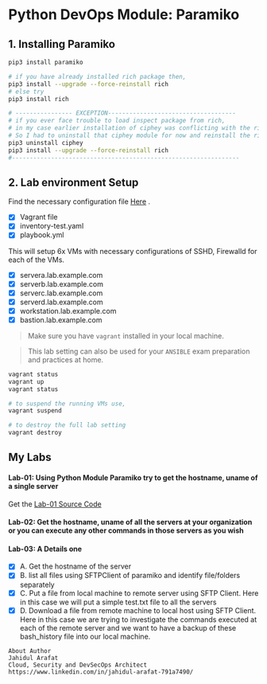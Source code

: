 # Python DevOps Module: Paramiko
## 1. Installing Paramiko
```bash
pip3 install paramiko

# if you have already installed rich package then,
pip3 install --upgrade --force-reinstall rich
# else try
pip3 install rich 

# ---------------- EXCEPTION------------------------------------
# if you ever face trouble to load inspect package from rich, 
# in my case earlier installation of ciphey was conflicting with the rich version and thereby inspect module from rich was generating import error
# So I had to uninstall that ciphey module for now and reinstall the rich again
pip3 uninstall ciphey
pip3 install --upgrade --force-reinstall rich
#----------------------------------------------------------------

```

## 2. Lab environment Setup
Find the necessary configuration file [Here](lab_environment_setup) .
- [x] Vagrant file
- [x] inventory-test.yaml
- [x] playbook.yml

This will setup 6x VMs with necessary configurations of SSHD, Firewalld for each of the VMs.
- [x] servera.lab.example.com
- [x] serverb.lab.example.com
- [x] serverc.lab.example.com
- [x] serverd.lab.example.com
- [x] workstation.lab.example.com
- [x] bastion.lab.example.com

> Make sure you have `vagrant` installed in your local machine.

> This lab setting can also be used for your `ANSIBLE` exam preparation and practices at home. 


```bash
vagrant status
vagrant up
vagrant status

# to suspend the running VMs use,
vagrant suspend 

# to destroy the full lab setting
vagrant destroy
```

## My Labs
#### Lab-01: Using Python Module Paramiko try to get the hostname, uname of a single server
Get the [Lab-01 Source Code](lab-1.py)

#### Lab-02: Get the hostname, uname of all the servers at your organization or you can execute any other commands in those servers as you wish
#### Lab-03: A Details one
- [x] A. Get the hostname of the server 
- [x] B. list all files using SFTPClient of paramiko and identify file/folders separately 
- [x] C. Put a file from local machine to remote server using SFTP Client. Here in this case we will put a simple test.txt file to all the servers
- [x] D. Download a file from remote machine to local host using SFTP Client. Here in this case we are trying to investigate the commands executed at each of the remote server and we want to have a backup of these bash_history file into our local machine.

```
About Author
Jahidul Arafat
Cloud, Security and DevSecOps Architect
https://www.linkedin.com/in/jahidul-arafat-791a7490/
```

